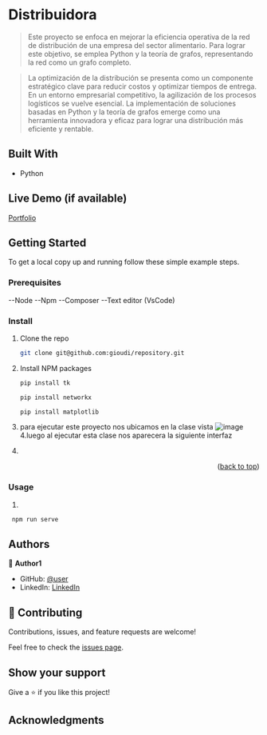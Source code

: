 <a name="readme-top"></a>

# Distribuidora 

> Este proyecto se enfoca en mejorar la eficiencia operativa de la red de distribución de una empresa del sector alimentario. Para lograr este objetivo, se emplea Python y la teoría de grafos, representando la red como un grafo completo.

>La optimización de la distribución se presenta como un componente estratégico clave para reducir costos y optimizar tiempos de entrega. En un entorno empresarial competitivo, la agilización de los procesos logísticos se vuelve esencial. La implementación de soluciones basadas en Python y la teoría de grafos emerge como una herramienta innovadora y eficaz para lograr una distribución más eficiente y rentable.

## Built With

- Python


## Live Demo (if available)

[Portfolio](https://gioudi.github.io/repository)

## Getting Started

To get a local copy up and running follow these simple example steps.

### Prerequisites

--Node 
--Npm 
--Composer 
--Text editor (VsCode)

### Install

1. Clone the repo
   ```sh
   git clone git@github.com:gioudi/repository.git
   ```
2. Install NPM packages
   ```sh
   pip install tk
   ```
   ```sh
   pip install networkx
   ```
   
   ```sh
   pip install matplotlib
   ```
3. para ejecutar este proyecto nos ubicamos en la clase vista
   ![image](https://github.com/Jeisson888/Distribuidora/assets/126002005/19970950-a0d1-481a-b665-e76c9e5aaad9)
4.luego al ejecutar esta clase nos aparecera la siguiente interfaz


5. 
   

<p align="right">(<a href="#readme-top">back to top</a>)</p>

### Usage
1.

```sh
 npm run serve
```

## Authors

👤 **Author1**

- GitHub: [@user](https://github.com/user)
- LinkedIn: [LinkedIn](https://www.linkedin.com/in/user/)

## 🤝 Contributing

Contributions, issues, and feature requests are welcome!

Feel free to check the [issues page](https://github.com/use/repository/issues).

## Show your support

Give a ⭐️ if you like this project!

## Acknowledgments
